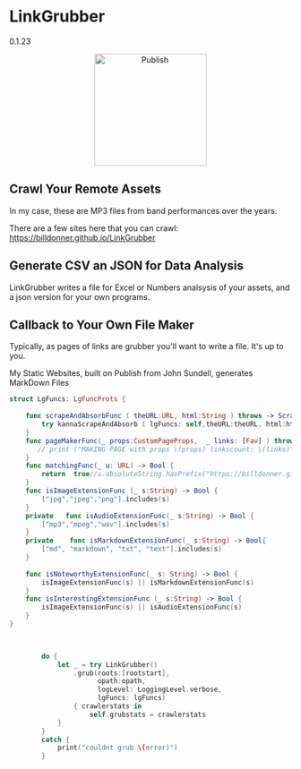 # LinkGrubber
0.1.23



<p align="center">
<img src="https://billdonner.com/images/fists/fistUp1024x1024.png" width="200" max-width="90%" alt="Publish" />
</p>




## Crawl Your Remote Assets

In my case, these are MP3 files from band performances over the years. 

There are a few sites here that you can crawl:  https://billdonner.github.io/LinkGrubber

## Generate CSV an JSON for Data Analysis

LinkGrubber writes a file for Excel or Numbers analsysis of your assets, and a json version for your own programs.

## Callback to Your Own File Maker

Typically, as pages of links are grubber you'll want to write a file. It's up to you.

My Static Websites, built on Publish from John Sundell, generates MarkDown Files


```swift 
struct LgFuncs: LgFuncProts {
    
    func scrapeAndAbsorbFunc ( theURL:URL, html:String ) throws -> ScrapeAndAbsorbBlock {
        try kannaScrapeAndAbsorb ( lgFuncs: self,theURL:theURL, html:html )
    }
    func pageMakerFunc(_ props:CustomPageProps,  _ links: [Fav] ) throws -> () {
       // print ("MAKING PAGE with props \(props) linkscount: \(links)")
    }
    func matchingFunc(_ u: URL) -> Bool {
        return  true//u.absoluteString.hasPrefix("https://billdonner.github.io/LinkGrubber/")
    }
    func isImageExtensionFunc (_ s:String) -> Bool {
        ["jpg","jpeg","png"].includes(s)
    }
    private   func isAudioExtensionFunc(_ s:String) -> Bool {
        ["mp3","mpeg","wav"].includes(s)
    }
    private    func isMarkdownExtensionFunc(_ s:String) -> Bool{
        ["md", "markdown", "txt", "text"].includes(s)
    }
    
    func isNoteworthyExtensionFunc(_ s: String) -> Bool {
        isImageExtensionFunc(s) || isMarkdownExtensionFunc(s)
    }
    func isInterestingExtensionFunc (_ s:String) -> Bool {
        isImageExtensionFunc(s) || isAudioExtensionFunc(s)
    }
}


  
        do {
            let _ = try LinkGrubber()
                .grub(roots:[rootstart],
                      opath:opath,
                      logLevel: LoggingLevel.verbose,
                      lgFuncs: lgFuncs)
                { crawlerstats in
                    self.grubstats = crawlerstats
            }
        }
        catch {
            print("couldnt grub \(error)")
        }
    
```


